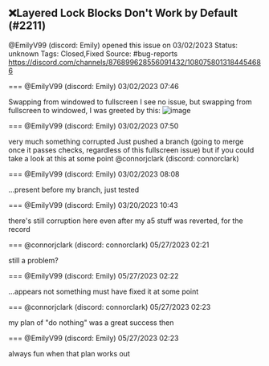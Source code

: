 ## ❌Layered Lock Blocks Don't Work by Default (#2211)
@EmilyV99 (discord: Emily) opened this issue on 03/02/2023
Status: unknown
Tags: Closed,Fixed
Source: #bug-reports https://discord.com/channels/876899628556091432/1080758013184454686


=== @EmilyV99 (discord: Emily) 03/02/2023 07:46

Swapping from windowed to fullscreen I see no issue, but swapping from fullscreen to windowed, I was greeted by this:
![image](https://cdn.discordapp.com/attachments/1080758013184454686/1080758013368995880/image.png?ex=65e970d5&is=65d6fbd5&hm=73e6c4bbe4d367d51a8cdccf4d0d5f4f3181eadb48e87ee87950a62a3f5d089e&)

=== @EmilyV99 (discord: Emily) 03/02/2023 07:50

very much something corrupted
Just pushed a branch
(going to merge once it passes checks, regardless of this fullscreen issue)
but if you could take a look at this at some point @connorjclark (discord: connorclark)

=== @EmilyV99 (discord: Emily) 03/02/2023 08:08

...present before my branch, just tested

=== @EmilyV99 (discord: Emily) 03/20/2023 10:43

there's still corruption here even after my a5 stuff was reverted, for the record

=== @connorjclark (discord: connorclark) 05/27/2023 02:21

still a problem?

=== @EmilyV99 (discord: Emily) 05/27/2023 02:22

...appears not
something must have fixed it at some point

=== @connorjclark (discord: connorclark) 05/27/2023 02:23

my plan of "do nothing" was a great success then

=== @EmilyV99 (discord: Emily) 05/27/2023 02:23

always fun when that plan works out
